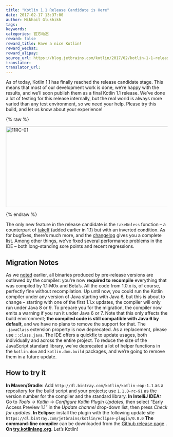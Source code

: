 ```yaml
---
title: "Kotlin 1.1 Release Candidate is Here"
date: 2017-02-17 13:37:00
author: Mikhail Glukhikh
tags:
keywords:
categories: 官方动态
reward: false
reward_title: Have a nice Kotlin!
reward_wechat:
reward_alipay:
source_url: https://blog.jetbrains.com/kotlin/2017/02/kotlin-1-1-release-candidate-is-here/
translator:
translator_url:
---
```


As of today, Kotlin 1.1 has finally reached the release candidate stage. This means that most of our development work is done, we’re happy with the results, and we’ll soon publish them as a final Kotlin 1.1 release. We’ve done a lot of testing for this release internally, but the real world is always more varied than any test environment, so we need your help. Please try this build, and let us know about your experience!

{% raw %}
<p><img alt="11RC-01" class="alignnone size-full wp-image-4599" height="251" src="https://d3nmt5vlzunoa1.cloudfront.net/kotlin/files/2017/02/11RC-01.png" width="1300"/><br/>
<span id="more-4589"></span></p>
{% endraw %}

The only new feature in the release candidate is the `takeUnless` function – a counterpart of [takeIf](https://kotlinlang.org/docs/reference/whatsnew11.html#takeif-and-also) (added earlier in 1.1) but with an inverted condition. As for bugfixes, there’s much more, and the [changelog](https://github.com/JetBrains/kotlin/blob/1.1-rc/ChangeLog.md) gives you a complete list. Among other things, we’ve fixed several performance problems in the IDE – both long-standing sore points and recent regressions.
## Migration Notes

As we [noted](https://blog.jetbrains.com/kotlin/2017/01/kotlin-1-1-beta-is-here/) earlier, all binaries produced by pre-release versions are outlawed by the compiler: you’re now <b>required to recompile</b> everything that was compiled by 1.1‑M0x and Beta’s. All the code from 1.0.x is, of course, perfectly fine without recompilation.
Up until now, you could run the Kotlin compiler under any version of Java starting with Java 6, but this is about to change – starting with one of the first 1.1.x updates, the compiler will only run under Java 8 or 9. To prepare you for the migration, the compiler now emits a warning if you run it under Java 6 or 7. Note that this only affects the build environment; <b>the compiled code is still compatible with Java 6 by default</b>, and we have no plans to remove the support for that.
The `.javaClass` extension property is now deprecated. As a replacement, please use `::class.java`. The IDE offers a quickfix to update usages, both individually and across the entire project.
To reduce the size of the JavaScript standard library, we’ve deprecated a lot of helper functions in the `kotlin.dom` and `kotlin.dom.build` packages, and we’re going to remove them in a future update.
## How to try it

<b>In Maven/Gradle:</b> Add `http://dl.bintray.com/kotlin/kotlin-eap-1.1` as a repository for the build script and your projects; use `1.1.0-rc-91` as the version number for the compiler and the standard library.
<b>In IntelliJ IDEA:</b> Go to <i>Tools → Kotlin → Configure Kotlin Plugin Updates</i>, then select “Early Access Preview 1.1” in the <i>Update channel</i> drop-down list, then press <i>Check for updates</i>.
<strong>In Eclipse</strong>: install the plugin with the following update site<br/>
`https://dl.bintray.com/jetbrains/kotlin/eclipse-plugin/0.8.0`
<strong>The command-line compiler</strong> can be downloaded from the [Github release page](https://github.com/JetBrains/kotlin/releases/tag/v1.1-rc) .
<b>On <a href="http://try.kotlinlang.org/">try.kotlinlang.org</a></b>.
Let’s Kotlin!

